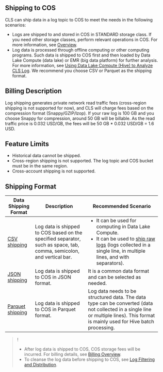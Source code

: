 ## Shipping to COS

CLS can ship data in a log topic to COS to meet the needs in the following scenarios:
- Logs are shipped to and stored in COS in STANDARD storage class. If you need other storage classes, perform relevant operations in COS. For more information, see [Overview](https://intl.cloud.tencent.com/document/product/436/30925).
- Log data is processed through offline computing or other computing programs. Such data is shipped to COS first and then loaded by Data Lake Compute (data lake) or EMR (big data platform) for further analysis. For more information, see [Using Data Lake Compute (Hive) to Analyze CLS Log](https://intl.cloud.tencent.com/document/product/614/48461). We recommend you choose CSV or Parquet as the shipping format.

## Billing Description

Log shipping generates private network read traffic fees (cross-region shipping is not supported for now), and CLS will charge fees based on the compression format (Snappy/GZIP/lzop). If your raw log is 100 GB and you choose Snappy for compression, around 50 GB will be billable. As the read traffic price is 0.032 USD/GB, the fees will be 50 GB * 0.032 USD/GB =  1.6 USD.


## Feature Limits

- Historical data cannot be shipped.
- Cross-region shipping is not supported. The log topic and COS bucket must be in the same region.
- Cross-account shipping is not supported.


## Shipping Format

<table>
<thead>
<tr><th style="width: 18%">Data Shipping Format</th><th>Description</th><th>Recommended Scenario</th></tr>
</thead>
<tbody><tr>
<td><a href="https://intl.cloud.tencent.com/document/product/614/31582">CSV shipping</a></td>
<td>Log data is shipped to COS based on the specified separator, such as space, tab, comma, semicolon, and vertical bar.</td>
<td><ul style="margin: 0;"><li>It can be used for computing in Data Lake Compute.</li><li>It can be used to <a href="https://www.tencentcloud.com/document/product/614/31584">ship raw logs</a> (logs collected in a single line, in multiple lines, and with separators).</li></ul></td>
</tr>
<tr>
<td><a href="https://intl.cloud.tencent.com/document/product/614/31583">JSON shipping</a></td>
<td>Log data is shipped to COS in JSON format.</td>
<td>It is a common data format and can be selected as needed.</td>
</tr>
<tr>
<td><a href="https://www.tencentcloud.com/document/product/614/31584">Parquet shipping</a></td>
<td>Log data is shipped to COS in Parquet format.</td>
<td>Log data needs to be structured data. The data type can be converted (data not collected in a single line or multiple lines). This format is mainly used for Hive batch processing.</td>
</tr>
</tbody></table>


>!
> - After log data is shipped to COS, COS storage fees will be incurred. For billing details, see [Billing Overview](https://intl.cloud.tencent.com/document/product/436/16871).
> - To cleanse the log data before shipping to COS, see [Log Filtering and Distribution](https://intl.cloud.tencent.com/document/product/614/46135).
> 
